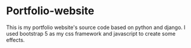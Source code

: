 # Portfolio-website
This is my portfolio website's source code based on python and django.  I used bootstrap 5 as my css framework and javascript to create some effects.
